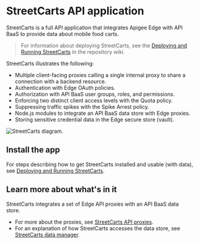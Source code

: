 # StreetCarts API application

StreetCarts is a full API application that integrates Apigee Edge with API BaaS to provide data about mobile food carts.

> For information about deploying StreetCarts, see the [Deploying and Running StreetCarts](https://github.com/apigee/docs-sandbox/wiki/Deploying-and-Running-StreetCarts) in the repository wiki.

StreetCarts illustrates the following:

* Multiple client-facing proxies calling a single internal proxy to share a connection with a backend resource.
* Authentication with Edge OAuth policies.
* Authorization with API BaaS user groups, roles, and permissions.
* Enforcing two distinct client access levels with the Quota policy.
* Suppressing traffic spikes with the Spike Arrest policy.
* Node.js modules to integrate an API BaaS data store with Edge proxies.
* Storing sensitive credential data in the Edge secure store (vault).

![StreetCarts diagram](https://github.com/apigee/docs-sandbox/blob/master/apps/streetcarts/streetcarts-diagram.png).

## Install the app

For steps describing how to get StreetCarts installed and usable (with data), see [Deploying and Running StreetCarts](https://github.com/apigee/docs-sandbox/wiki/Deploying-and-Running-StreetCarts).

## Learn more about what's in it

StreetCarts integrates a set of Edge API proxies with an API BaaS data store.

* For more about the proxies, see [StreetCarts API proxies](https://github.com/apigee/docs-sandbox/tree/master/apps/streetcarts/proxies/src/gateway).
* For an explanation of how StreetCarts accesses the data store, see [StreetCarts data manager](https://github.com/apigee/docs-sandbox/tree/master/apps/streetcarts/proxies/src/gateway/data-manager).


